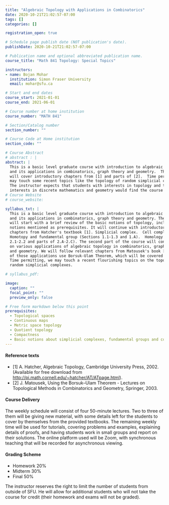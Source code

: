 ```yaml
---
title: "Algebraic Topology with Applications in Combinatorics"
date: 2020-10-21T21:02:57-07:00
tags: []
categories: []

registration_open: true

# Schedule page publish date (NOT publication's date).
publishDate: 2020-10-21T21:02:57-07:00

# Publication name and optional abbreviated publication name.
course_title: "Math 841 Topology: Special Topics"

instructors:
- name: Bojan Mohar
  institution: Simon Fraser University
  email: mohar@sfu.ca

# Start and end dates
course_start: 2021-01-01
course_end: 2021-06-01

# Course number at home institution
course_number: "MATH 841"

# Section/Catalog number
section_number: ""

# Course Code at Home institution
section_code: ""

# Course Abstract
# abstract : |
abstract: |
  This is a basic level graduate course with introduction to algebraic topology
  and its applications in combinatorics, graph theory and geometry.  The course
  will cover introductory chapters from [1] and parts of [2].  Time permitting, we
  may touch some recent topics like the topology of random simplicial complexes.
  The instructor expects that students with interests in topology and those with
  interests in discrete mathematics and geometry would find the course suitable.
# Course Website
# course_website: 

syllabus_txt: |
  This is a basic level graduate course with introduction to algebraic topology
  and its applications in combinatorics, graph theory and geometry. The course
  will start with a brief review of the basic notions of topology, including the
  notions mentioned as prerequisites. It will continue with introductory
  chapters from Hatcher's textbook [1]. Simplicial complex.  Cell complex.
  Homotopy and fundamental group (Sections 1.1-1.3 and 1.A).  Homology (Sections
  2.1-2.2 and parts of 2.A-2.C). The second part of the course will concentrate
  on various applications of algebraic topology in combinatorics, graph theory,
  and geometry. We will follow relevant chapters from Matousek's book [2]. Some
  of those applications use Borsuk-Ulam Theorem, which will be covered first.
  Time permitting, we may touch a recent flourishing topics on the topology of
  random simplicial complexes.

# syllabus_pdf:

image:
  caption: ""
  focal_point: ""
  preview_only: false

# Free form markdown below this point
prerequisites:
  - Topological spaces
  - Continuous maps
  - Metric space topology
  - Quotient topology
  - Compactness
  - Basic notions about simplicial complexes, fundamental groups and covering spaces will be helpful, but students will also be given opportunity to self-study about these notions during the first month of the course and help will be offered during tutorials.
---
```

#### Reference texts
* [1] A. Hatcher, Algebraic Topology, Cambridge University Press, 2002.
(Available for free download from
http://pi.math.cornell.edu/~hatcher/AT/ATpage.html).
* [2] J. Matousek, Using the Borsuk–Ulam Theorem - Lectures on Topological
Methods in Combinatorics and Geometry, Springer, 2003.
  

#### Course Delivery
The weekly schedule will consist of four 50-minute lectures. Two
to three of them will be giving new material, with some details left for the
students to cover by themselves from the provided textbooks. The remaining
weekly time will be used for tutorials, covering problems and examples,
explaining details of proofs, and having students work in small groups and
report on their solutions. The online platform used will be Zoom, with
synchronous teaching that will be recorded for asynchronous viewing. 

#### Grading Scheme
 * Homework 20%
 * Midterm 30% 
 * Final 50% 

The instructor reserves the right to limit the number of students from outside
of SFU. He will allow for additional students who will not take the course for
credit (their homework and exams will not be graded).
